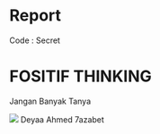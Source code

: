 # Report
Code : Secret

# FOSITIF THINKING
Jangan Banyak Tanya

<Img src="Stock/Report.png">
 Deyaa Ahmed
7azabet
